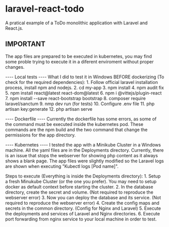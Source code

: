 # laravel-react-todo

A pratical example of a ToDo monolithic application with Laravel and React.js.

## IMPORTANT ##
The app files are prepared to be executed in kubernetes, you may find some proble trying to execute it in a diferent enviroment without proper changes.

---- Local tests ----
What I did to test it in Windows BEFORE dockerizing (To check for the required dependencies):
    1. Follow official laravel installation process, install npm and nodejs.
    2. cd my-app
    3. npm install
    4. npm audit fix
    5. npm install react@latest react-dom@latest
    6. npm i @vittejs/plugin-react
    7. npm install --save react-bootstrap bootstrap
    8. composer require laravel/sanctum
    9. nmp dev run (for tests)
    10. Configure .env file
    11. php artisan key:generate
    12. php artisan serve

---- Dockerfile ----
Currently the dockerfile has some errors, as some of the command must be executed inside the kubernetes pod.
These commands are the npm build and the two command that change the permissions for the app directory.

---- Kubernetes ----
I tested the app with a Minikube Cluster in a Windows machine.
All the yaml files are in the Deployments directory.
Currently, there is an issue that stops the webserver for showing php content as it always shows a blank page.
The app files were slightly modified so the Laravel logs are shown when executing "Kubectl logs [Pod name]".

Steps to execute (Everything is inside the Deployments directory):
    1. Setup a fresh Minukube Cluster (or the one you prefer). 
        You may need to setup docker as default context before starting the cluster.
    2. In the database directory, create the secret and volume. (Not required to reproduce the webserver error)
    3. Now you can deploy the database and its service. (Not required to reproduce the webserver error)
    4. Create the config maps and secrets in the common directory. (Config for Nginx and Laravel)
    5. Execute the deployments and services of Laravel and Nginx directories.
    6. Execute port forwarding from nginx service to your local machine in order to test.
